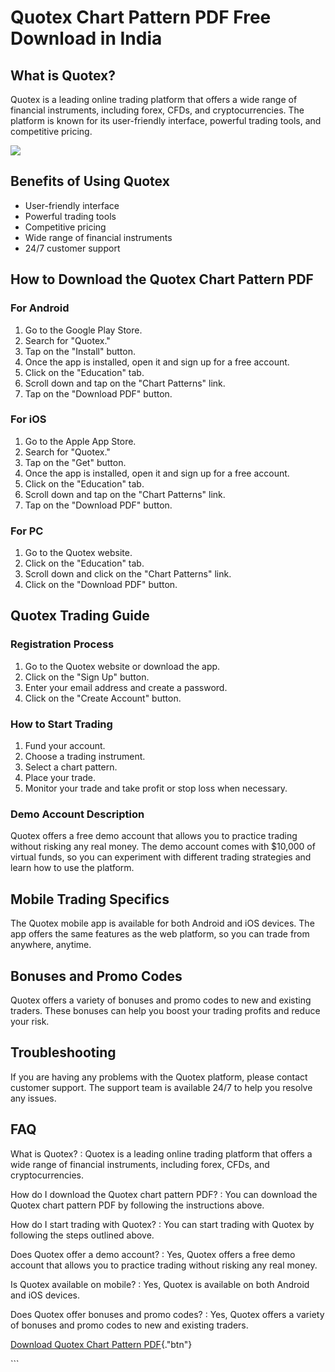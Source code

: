 # Quotex Chart Pattern PDF Free Download in India

## What is Quotex?

Quotex is a leading online trading platform that offers a wide range of
financial instruments, including forex, CFDs, and cryptocurrencies. The
platform is known for its user-friendly interface, powerful trading
tools, and competitive pricing.

[![](https://static.quotex.io/files/4_en/300_250.jpg)](https://traff.sbs/brokerqxlid)

## Benefits of Using Quotex

-   User-friendly interface
-   Powerful trading tools
-   Competitive pricing
-   Wide range of financial instruments
-   24/7 customer support

## How to Download the Quotex Chart Pattern PDF

### For Android

1.  Go to the Google Play Store.
2.  Search for "Quotex."
3.  Tap on the "Install" button.
4.  Once the app is installed, open it and sign up for a free account.
5.  Click on the "Education" tab.
6.  Scroll down and tap on the "Chart Patterns" link.
7.  Tap on the "Download PDF" button.

### For iOS

1.  Go to the Apple App Store.
2.  Search for "Quotex."
3.  Tap on the "Get" button.
4.  Once the app is installed, open it and sign up for a free account.
5.  Click on the "Education" tab.
6.  Scroll down and tap on the "Chart Patterns" link.
7.  Tap on the "Download PDF" button.

### For PC

1.  Go to the Quotex website.
2.  Click on the "Education" tab.
3.  Scroll down and click on the "Chart Patterns" link.
4.  Click on the "Download PDF" button.

## Quotex Trading Guide

### Registration Process

1.  Go to the Quotex website or download the app.
2.  Click on the "Sign Up" button.
3.  Enter your email address and create a password.
4.  Click on the "Create Account" button.

### How to Start Trading

1.  Fund your account.
2.  Choose a trading instrument.
3.  Select a chart pattern.
4.  Place your trade.
5.  Monitor your trade and take profit or stop loss when necessary.

### Demo Account Description

Quotex offers a free demo account that allows you to practice trading
without risking any real money. The demo account comes with \$10,000 of
virtual funds, so you can experiment with different trading strategies
and learn how to use the platform.

## Mobile Trading Specifics

The Quotex mobile app is available for both Android and iOS devices. The
app offers the same features as the web platform, so you can trade from
anywhere, anytime.

## Bonuses and Promo Codes

Quotex offers a variety of bonuses and promo codes to new and existing
traders. These bonuses can help you boost your trading profits and
reduce your risk.

## Troubleshooting

If you are having any problems with the Quotex platform, please contact
customer support. The support team is available 24/7 to help you resolve
any issues.

## FAQ

What is Quotex?
:   Quotex is a leading online trading platform that offers a wide range
    of financial instruments, including forex, CFDs, and
    cryptocurrencies.

How do I download the Quotex chart pattern PDF?
:   You can download the Quotex chart pattern PDF by following the
    instructions above.

How do I start trading with Quotex?
:   You can start trading with Quotex by following the steps outlined
    above.

Does Quotex offer a demo account?
:   Yes, Quotex offers a free demo account that allows you to practice
    trading without risking any real money.

Is Quotex available on mobile?
:   Yes, Quotex is available on both Android and iOS devices.

Does Quotex offer bonuses and promo codes?
:   Yes, Quotex offers a variety of bonuses and promo codes to new and
    existing traders.

[Download Quotex Chart Pattern
PDF](\%22https://traff.sbs/brokerqxlid\%22){."btn"}

\`\`\`

